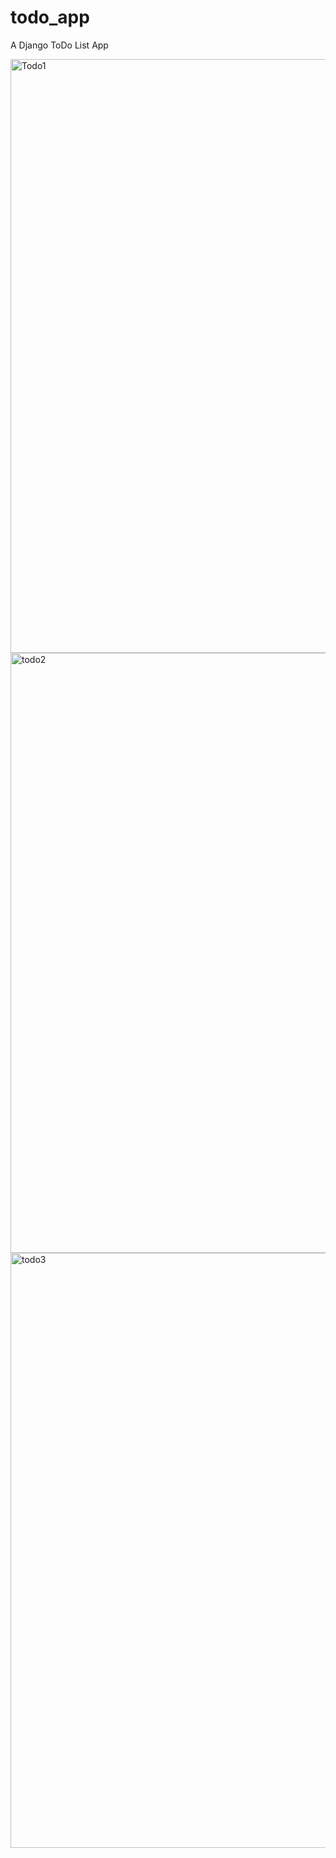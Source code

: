 # todo_app
A Django ToDo List App

<img width="950" alt="Todo1" src="https://github.com/JohnnyLouisTech/todo_app/assets/29494723/48c2dfc9-6351-47c1-8494-f97446b437cc">

<img width="960" alt="todo2" src="https://github.com/JohnnyLouisTech/todo_app/assets/29494723/1b779136-4e4a-4b0c-b23f-263f52bcb0bc">

<img width="952" alt="todo3" src="https://github.com/JohnnyLouisTech/todo_app/assets/29494723/bbe8b718-55b4-4d93-824d-170373227ae7">
